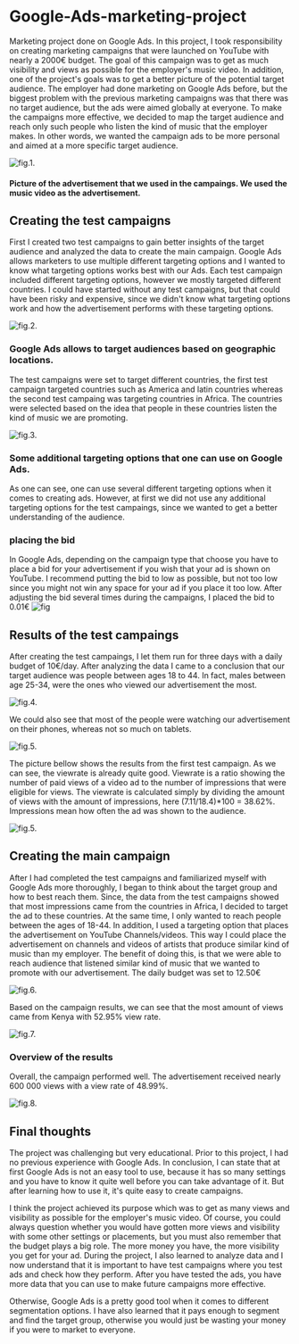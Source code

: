 # Google-Ads-marketing-project
Marketing project done on Google Ads. In this project, I took responsibility on creating marketing campaigns that were launched on YouTube with nearly a 2000€ budget. 
The goal of this campaign was to get as much visibility and views as possible for the employer's music video. In addition, one of the project's goals was to get a better picture of the potential target audience. The employer had done marketing on Google Ads before, but the biggest problem with the previous marketing campaigns was that there was no target audience, but the ads were aimed globally at everyone. To make the campaigns more effective, we decided to map the target audience and reach only such people who listen the kind of music that the employer makes. In other words, we wanted the campaign ads to be more personal and aimed at a more specific target audience.

![fig.1.](/Project-images/Ad.png)

#### Picture of the advertisement that we used in the campaings. We used the music video as the advertisement.


## Creating the test campaigns

First I created two test campaigns to gain better insights of the target audience and analyzed the data to create the main campaign.  Google Ads allows marketers to use multiple different targeting options and I wanted to know what targeting options works best with our Ads. Each  test campaign included different targeting options, however we mostly targeted different countries. I could have started without any test campaigns, but that could have been risky and expensive, since we didn't know what targeting options work and how the advertisement performs with these targeting options. 


![fig.2.](/Project-images/targeting1.1.png)

### Google Ads allows to target audiences based on geographic locations.

The test campaigns were set to target different countries, the first test campaign targeted countries such as America and latin countries whereas the second test campaing was targeting countries in Africa. The countries were selected based on the idea that people in these countries listen the kind of music we are promoting. 

![fig.3.](/Project-images/targeting1.2.png)

### Some additional targeting options that one can use on Google Ads. 

As one can see, one can use several different targeting options when it comes to creating ads. However, at first we did not use any additional targeting options for the test campaings, since we wanted to get a better understanding of the audience. 

### placing the bid 

In Google Ads, depending on the campaign type that choose you have to place a bid for your advertisement if you wish that your ad is shown on YouTube. I recommend putting the bid to low as possible, but not too low since you might not win any space for your ad if you place it too low. After adjusting the bid several times during the campaigns, I placed the bid to 0.01€
![fig](/Project-images/bid.png)

## Results of the test campaings

After creating the test campaings, I let them run for three days with a daily budget of 10€/day. After analyzing the data I came to a conclusion that our target audience was people between ages 18 to 44. In fact, males between age 25-34, were the ones who viewed our advertisement the most. 

![fig.4.](/Project-images/resultsdemo.png)

We could also see that most of the people were watching our advertisement on their phones, whereas not so much on tablets. 

![fig.5.](/Project-images/resultdevices.png)

The picture bellow shows the results from the first test campaign. As we can see, the viewrate is already quite good. Viewrate is a ratio showing the number of paid views of a video ad to the number of impressions that were eligible for views. The viewrate is calculated simply by dividing the amount of views with the amount of impressions, here (7.11/18.4)*100 = 38.62%. Impressions mean how often the ad was shown to the audience. 

![fig.5.](/Project-images/testcampaing.png)

## Creating the main campaign

After I had completed the test campaigns and familiarized myself with Google Ads more thoroughly, I began to think about the target group and how to best reach them. Since, the data from the test campaigns showed that most impressions came from the countries in Africa, I decided to target the ad to these countries. At the same time, I only wanted to reach people between the ages of 18-44. In addition, I used a targeting option that places the advertisement on YouTube Channels/videos. This way I could place the advertisement on channels and videos of artists that produce similar kind of music than my employer. The benefit of doing this, is that we were able to reach audience that listened similar kind of music that we wanted to promote with our advertisement. The daily budget was set to 12.50€

![fig.6.](/Project-images/channelstargeting.png)


Based on the campaign results, we can see that the most amount of views came from Kenya with 52.95% view rate. 


![fig.7.](/Project-images/locations.png)

### Overview of the results

Overall, the campaign performed well. The advertisement received nearly 600 000 views with a view rate of 48.99%.

![fig.8.](/Project-images/Mainresults.png)


## Final thoughts

The project was challenging but very educational. Prior to this project, I had no previous experience with Google Ads. In conclusion, I can state that at first Google Ads is not an easy tool to use, because it has so many settings and you have to know it quite well before you can take advantage of it. But after learning how to use it, it's quite easy to create campaigns.

I think the project achieved its purpose which was to get as many views and visibility as possible for the employer's music video. Of course, you could always question whether you would have gotten more views and visibility with some other settings or placements, but you must also remember that the budget plays a big role. The more money you have, the more visibility you get for your ad. During the project, I also learned to analyze data and I now understand that it is important to have test campaigns where you test ads and check how they perform. After you have tested the ads, you have more data that you can use to make future campaigns more effective.

Otherwise, Google Ads is a pretty good tool when it comes to different segmentation options. I have also learned that it pays enough to segment and find the target group, otherwise you would just be wasting your money if you were to market to everyone. 




